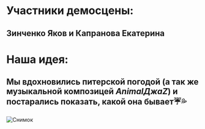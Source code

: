 # **Участники демосцены:**

## Зинченко Яков и Капранова Екатерина

# **Наша идея:**

## Мы вдохновились питерской погодой (а так же музыкальной композицей *AnimalДжаZ*) и постарались показать, какой она бывает:umbrella::sweat_drops:
![Снимок](https://github.com/Jakow4/KJ_Demoscene/commit/701e752ecff96f8d53ca4f18aecf78616679a15e )
